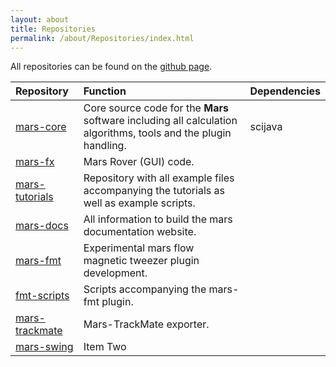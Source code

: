 ```yaml
---
layout: about
title: Repositories
permalink: /about/Repositories/index.html
---
```


All repositories can be found on the [github page](https://github.com/duderstadt-lab).

| Repository     | Function     | Dependencies    |
| :------------- | :------------- | :---------------|
| [mars-core](https://github.com/duderstadt-lab/mars-core)       | Core source code for the **Mars** software including all calculation algorithms, tools and the plugin handling.       |   scijava               |
| [mars-fx](https://github.com/duderstadt-lab/mars-fx)       | Mars Rover (GUI) code.       |                 |
| [mars-tutorials](https://github.com/duderstadt-lab/mars-tutorials)       | Repository with all example files accompanying the tutorials as well as example scripts.       |                 |
| [mars-docs](https://github.com/duderstadt-lab/mars-docs)       | All information to build the mars documentation website.       |                 |
| [mars-fmt](https://github.com/duderstadt-lab/mars-fmt)      | Experimental mars flow magnetic tweezer plugin development.      |                 |
| [fmt-scripts](https://github.com/duderstadt-lab/fmt-scripts)       | Scripts accompanying the mars-fmt plugin.      |                 |
| [mars-trackmate](https://github.com/duderstadt-lab/mars-trackmate)      | Mars-TrackMate exporter.      |                 |
| [mars-swing](https://github.com/duderstadt-lab/mars-swing)       | Item Two       |                 |

